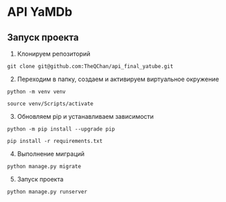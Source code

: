# API YaMDb
## Запуск проекта
1. Клонируем репозиторий  
```  
git clone git@github.com:TheQChan/api_final_yatube.git  
```
2. Переходим в папку, создаем и активируем виртуальное окружение
```  
python -m venv venv
```
```  
source venv/Scripts/activate
```
3. Обновляем pip и устанавливаем зависимости
```  
python -m pip install --upgrade pip
```
```  
pip install -r requirements.txt
```
4. Выполнение миграций
```  
python manage.py migrate
```
5. Запуск проекта
```  
python manage.py runserver
```